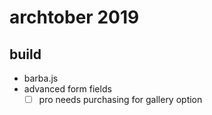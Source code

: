 # archtober 2019

## build
- barba.js
- advanced form fields
	- [ ] pro needs purchasing for gallery option